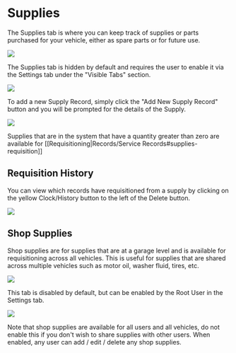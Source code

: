 # Supplies

The Supplies tab is where you can keep track of supplies or parts purchased for your vehicle, either as spare parts or for future use.

![](/Records/Supplies/a/image-1726780208841.png)

The Supplies tab is hidden by default and requires the user to enable it via the Settings tab under the "Visible Tabs" section.

![](/Records/Supplies/a/image-1726780212316.png)

To add a new Supply Record, simply click the "Add New Supply Record" button and you will be prompted for the details of the Supply.

![](/Records/Supplies/a/image-1726780215893.png)

Supplies that are in the system that have a quantity greater than zero are available for [[Requisitioning|Records/Service Records#supplies-requisition]]

## Requisition History

You can view which records have requisitioned from a supply by clicking on the yellow Clock/History button to the left of the Delete button.

![](/Records/Supplies/a/image-1726780220010.png)

## Shop Supplies

Shop supplies are for supplies that are at a garage level and is available for requisitioning across all vehicles. This is useful for supplies that are shared across multiple vehicles such as motor oil, washer fluid, tires, etc.

![](/Records/Supplies/a/image-1726780235632.png)

This tab is disabled by default, but can be enabled by the Root User in the Settings tab.

![](/Records/Supplies/a/image-1726780239258.png)

Note that shop supplies are available for all users and all vehicles, do not enable this if you don't wish to share supplies with other users. When enabled, any user can add / edit / delete any shop supplies.
